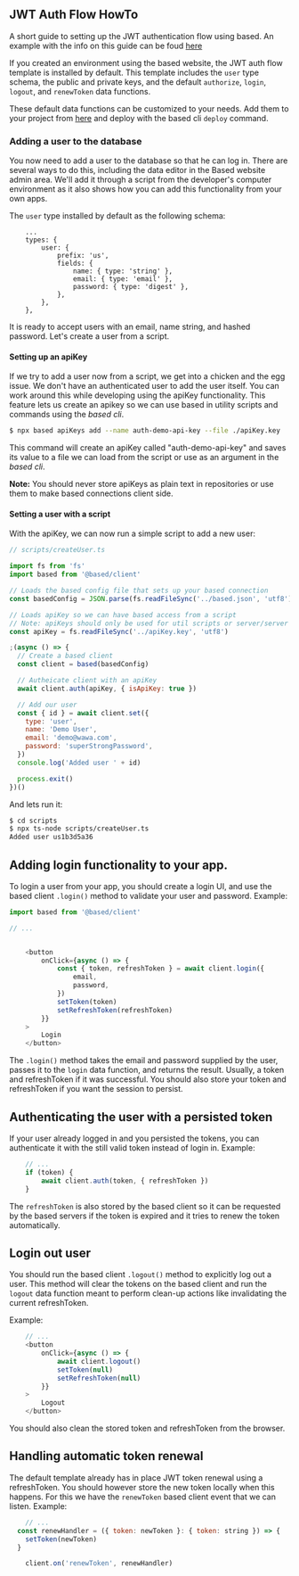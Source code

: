## JWT Auth Flow HowTo

A short guide to setting up the JWT authentication flow using based.
An example with the info on this guide can be foud [here](https://github.com/atelier-saulx/auth-demo)

If you created an environment using the based website, the JWT auth flow template is installed by default. This template includes the `user` type schema, the public and private keys, and the default `authorize`, `login`, `logout`, and `renewToken` data functions.

These default data functions can be customized to your needs. Add them to your project from [here]() and deploy with the based cli `deploy` command.

### Adding a user to the database

You now need to add a user to the database so that he can log in.
There are several ways to do this, including the data editor in the Based website admin area.
We'll add it through a script from the developer's computer environment as it also shows how you can add this functionality from your own apps.

The `user` type installed by default as the following schema:

```
	...
	types: {
		user: {
			prefix: 'us',
			fields: {
				name: { type: 'string' },
				email: { type: 'email' },
				password: { type: 'digest' },
			},
		},
	},
```

It is ready to accept users with an email, name string, and hashed password.
Let's create a user from a script.

#### Setting up an apiKey 

If we try to add a user now from a script, we get into a chicken and the egg issue. We don't have an authenticated user to add the user itself. You can work around this while developing using the apiKey functionality.
This feature lets us create an apikey so we can use based in utility scripts and commands using the _based cli_.

```bash
$ npx based apiKeys add --name auth-demo-api-key --file ./apiKey.key
```

This command will create an apiKey called "auth-demo-api-key" and saves its value to a file we can load from the script or use as an argument in the _based cli_.

**Note:** You should never store apiKeys as plain text in repositories or use them to make based connections client side.

#### Setting a user with a script

With the apiKey, we can now run a simple script to add a new user:

```javascript
// scripts/createUser.ts

import fs from 'fs'
import based from '@based/client'

// Loads the based config file that sets up your based connection
const basedConfig = JSON.parse(fs.readFileSync('../based.json', 'utf8'))

// Loads apiKey so we can have based access from a script
// Note: apiKeys should only be used for util scripts or server/server connections
const apiKey = fs.readFileSync('../apiKey.key', 'utf8')

;(async () => {
  // Create a based client
  const client = based(basedConfig)

  // Autheicate client with an apiKey
  await client.auth(apiKey, { isApiKey: true })

  // Add our user
  const { id } = await client.set({
    type: 'user',
    name: 'Demo User',
    email: 'demo@wawa.com',
    password: 'superStrongPassword',
  })
  console.log('Added user ' + id)

  process.exit()
})()
```

And lets run it:
```bash
$ cd scripts
$ npx ts-node scripts/createUser.ts
Added user us1b3d5a36
```

## Adding login functionality to your app.

To login a user from your app, you should create a login UI, and use the based client `.login()` method to validate your user and password.
Example:

```javascript
import based from '@based/client'

// ...


	<button
		onClick={async () => {
			const { token, refreshToken } = await client.login({
				email,
				password,
			})
			setToken(token)
			setRefreshToken(refreshToken)
		}}
	>
		Login
	</button>
```

The `.login()` method takes the email and password supplied by the user, passes it to the `login` data function, and returns the result. Usually, a token and refreshToken if it was successful.
You should also store your token and refreshToken if you want the session to persist.

## Authenticating the user with a persisted token

If your user already logged in and you persisted the tokens, you can authenticate it with the still valid token instead of login in.
Example:
```javascript
	// ...
	if (token) {
		await client.auth(token, { refreshToken })
	}
```

The `refreshToken` is also stored by the based client so it can be requested by the based servers if the token is expired and it tries to renew the token automatically.

## Login out user

You should run the based client `.logout()` method to explicitly log out a user. This method will clear the tokens on the based client and run the `logout` data function meant to perform clean-up actions like invalidating the current refreshToken.

Example:
```javascript
	// ...
	<button
		onClick={async () => {
			await client.logout()
			setToken(null)
			setRefreshToken(null)
		}}
	>
		Logout
	</button>
```

You should also clean the stored token and refreshToken from the browser.

## Handling automatic token renewal

The default template already has in place JWT token renewal using a refreshToken. You should however store the new token locally when this happens.
For this we have the `renewToken` based client event that we can listen.
Example:

```javascript
	// ...
  const renewHandler = ({ token: newToken }: { token: string }) => {
    setToken(newToken)
  }

	client.on('renewToken', renewHandler)
```
